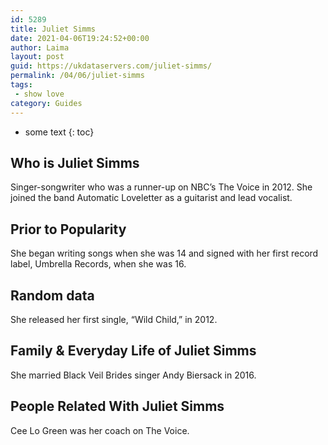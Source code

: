 ```yaml
---
id: 5289
title: Juliet Simms
date: 2021-04-06T19:24:52+00:00
author: Laima
layout: post
guid: https://ukdataservers.com/juliet-simms/
permalink: /04/06/juliet-simms
tags:
 - show love
category: Guides
---
```


* some text
{: toc}


## Who is Juliet Simms
                  
                  
                  
Singer-songwriter who was a runner-up on NBC&#8217;s The Voice in 2012. She joined the band Automatic Loveletter as a guitarist and lead vocalist. 
                  
              
            
              
            
                
                
                
## Prior to Popularity
                  
                  
                  
She began writing songs when she was 14 and signed with her first record label, Umbrella Records, when she was 16. 
                  
              
            
              
            
                
                
                
## Random data
                  
                  
                  
She released her first single, &#8220;Wild Child,&#8221; in 2012. 
                  
              
            
              
            
                
                
                
## Family & Everyday Life of Juliet Simms
                  
                  
                  
She married Black Veil Brides singer Andy Biersack in 2016.
                  
              
            
              
            
                
                
                
## People Related With Juliet Simms
                  
                  
                  
Cee Lo Green was her coach on The Voice.
                  
              
            
              
            
                
              
            
              
              
            
            
              
            
          
          
          